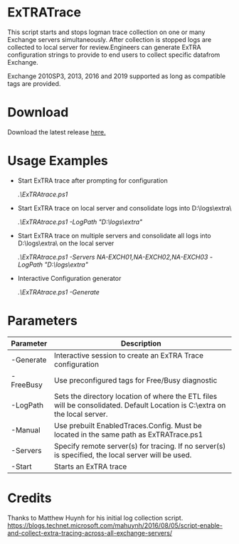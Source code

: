# ExTRATrace
This script starts and stops logman trace collection on one or many Exchange servers simultaneously. After collection is stopped logs are collected to local server for review.Engineers can generate ExTRA configuration strings to provide to end users to collect specific datafrom Exchange.

Exchange 2010SP3, 2013, 2016 and 2019 supported as long as compatible tags are provided.

# Download 
Download the latest release [here.](https://github.com/shopkinsa/ExTRATrace/releases/latest)

# Usage Examples

  - Start ExTRA trace after prompting for configuration
 
    *.\ExTRAtrace.ps1*

  - Start ExTRA trace on local server and consolidate logs into D:\logs\extra\
 
    *.\ExTRAtrace.ps1 -LogPath "D:\logs\extra\"*

  - Start ExTRA trace on multiple servers and consolidate all logs into D:\logs\extra\ on the local server
 
    *.\ExTRAtrace.ps1 -Servers NA-EXCH01,NA-EXCH02,NA-EXCH03 -LogPath "D:\logs\extra\"*

  - Interactive Configuration generator
 
    *.\ExTRAtrace.ps1 -Generate*

# Parameters

Parameter | Description
--------- | -----------
-Generate | Interactive session to create an ExTRA Trace configuration 
-FreeBusy | Use preconfigured tags for Free/Busy diagnostic
-LogPath | Sets the directory location of where the ETL files will be consolidated. Default Location is C:\extra on the local server.
-Manual | Use prebuilt EnabledTraces.Config. Must be located in the same path as ExTRATrace.ps1
-Servers | Specify remote server(s) for tracing.  If no server(s) is specified, the local server will be used.
-Start | Starts an ExTRA trace

# Credits

Thanks to Matthew Huynh for his initial log collection script.
https://blogs.technet.microsoft.com/mahuynh/2016/08/05/script-enable-and-collect-extra-tracing-across-all-exchange-servers/

